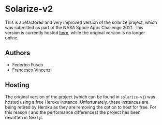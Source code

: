 # Solarize-v2

This is a refactored and *very* improved version of the solarize project, which was submitted as part of the NASA Space Apps Challenge 2021. This version is currently hosted [here](https://solarize.vercel.app), while the original version is no longer online.

## Authors
 - Federico Fusco
 - Francesco Vincenzi

## Hosting

The original version of the project (which can be found in `solarize-v1`) was hosted using a free Heroku instance. Unfortunately, these instances are being retired by Heroku as they are removing the option to host for free. For this reason ( and the performance differences) the project has been rewritten in Next.js 